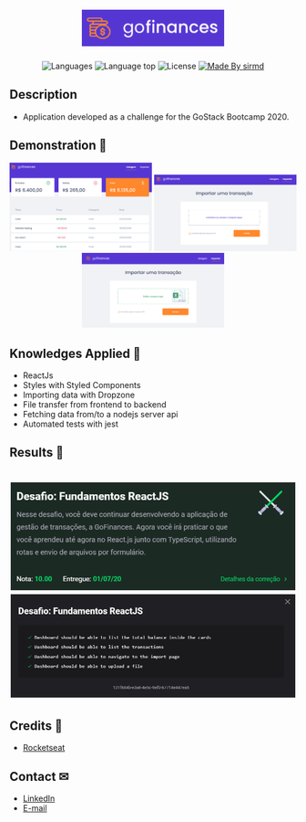 <h1 align="center">
  <img width="250" src=".github/logo.png"/>
</h1>

<p align="center">
  <img alt="Languages" title="Languages" src="https://img.shields.io/github/languages/count/sirmd/gostack-go-finance" />

  <img alt="Language top" title="Language top" title="Made By sirmd"  src="https://img.shields.io/github/languages/top/sirmd/gostack-go-finance" />

  <img alt="License" src="https://img.shields.io/static/v1?label=license&message=MIT&color=282A36">

  <a href="https://github.com/sirmd">
    <img alt="Made By sirmd" title="Made By sirmd" src="https://img.shields.io/badge/Made%20by-sirmd-blue" alt="Made by sirmd" />
  <a>
</p>

## Description
  - Application developed as a challenge for the GoStack Bootcamp 2020.


## Demonstration 📱
<p align="center">
  <img width="250" src=".github/listagem.png"/>
  <img width="250" src=".github/importar.png"/>
  <img width="250" src=".github/importando.png"/>
</p>

## Knowledges Applied 🚀
 - ReactJs
 - Styles with Styled Components
 - Importing data with Dropzone
 - File transfer from frontend to backend
 - Fetching data from/to a nodejs server api
 - Automated tests with jest
 
## Results 🤞
<h1 align="center">
  <img width="500" src=".github/tests1.png"/>
  <img width="500" src=".github/tests.png"/>
</h1>

## Credits 👏
  - <a target="_blank" href="https://rocketseat.com.br">Rocketseat</a>

## Contact ✉
  - <a target="_blank" href="https://www.linkedin.com/in/mateus-campos-deitos-42688864//">LinkedIn</a>
  - <a target="_blank" href="mailto:matdeitos@gmail.com">E-mail</a>
